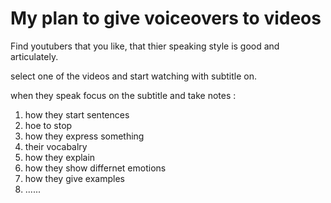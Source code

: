 # My plan to give voiceovers to videos

Find youtubers that you like, that thier speaking  style is good and articulately.

select one of the videos and start watching with subtitle on. 

when they speak focus on the subtitle and take notes :
   1. how they start sentences
   2. hoe to stop
   3. how they express something
   4. their vocabalry
   5. how they explain
   6. how they show differnet emotions
   7. how they give examples
   8. ......
